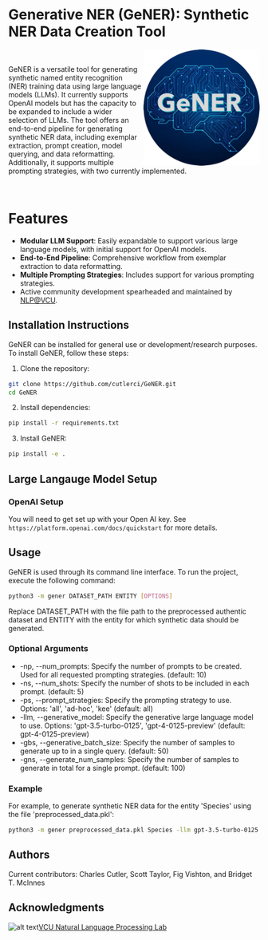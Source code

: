 

# Generative NER (GeNER): Synthetic NER Data Creation Tool

<img src="gener_logo.png" alt="GeNER Logo" align="right" width="233" height="233"><br>

GeNER is a versatile tool for generating synthetic named entity recognition (NER) training data using large language models (LLMs). It currently supports OpenAI models but has the capacity to be expanded to include a wider selection of LLMs. The tool offers an end-to-end pipeline for generating synthetic NER data, including exemplar extraction, prompt creation, model querying, and data reformatting. Additionally, it supports multiple prompting strategies, with two currently implemented.

<br>

# Features
- **Modular LLM Support**: Easily expandable to support various large language models, with initial support for OpenAI models.
- **End-to-End Pipeline**: Comprehensive workflow from exemplar extraction to data reformatting.
- **Multiple Prompting Strategies**: Includes support for various prompting strategies.
- Active community development spearheaded and maintained by [NLP@VCU](https://nlp.cs.vcu.edu/).

## Installation Instructions
GeNER can be installed for general use or development/research purposes. To install GeNER, follow these steps:

1. Clone the repository:
```bash
git clone https://github.com/cutlerci/GeNER.git
cd GeNER
```
2. Install dependencies:
```bash
pip install -r requirements.txt
```
3. Install GeNER:
```bash
pip install -e .
```
## Large Langauge Model Setup
### OpenAI Setup
You will need to get set up with your Open AI key. See ```https://platform.openai.com/docs/quickstart``` for more details.

## Usage
GeNER is used through its command line interface. To run the project, execute the following command:
```bash
python3 -m gener DATASET_PATH ENTITY [OPTIONS]
```
Replace DATASET_PATH with the file path to the preprocessed authentic dataset and ENTITY with the entity for which synthetic data should be generated.

### Optional Arguments
* -np, --num_prompts: Specify the number of prompts to be created. Used for all requested prompting strategies. (default: 10)
* -ns, --num_shots: Specify the number of shots to be included in each prompt. (default: 5)
* -ps, --prompt_strategies: Specify the prompting strategy to use. Options: 'all', 'ad-hoc', 'kee' (default: all)
* -llm, --generative_model: Specify the generative large language model to use. Options: 'gpt-3.5-turbo-0125', 'gpt-4-0125-preview' (default: gpt-4-0125-preview)
* -gbs, --generative_batch_size: Specify the number of samples to generate up to in a single query. (default: 50)
* -gns, --generate_num_samples: Specify the number of samples to generate in total for a single prompt. (default: 100)

### Example
For example, to generate synthetic NER data for the entity 'Species' using the file 'preprocessed_data.pkl':

```bash
python3 -m gener preprocessed_data.pkl Species -llm gpt-3.5-turbo-0125 -np 2 -gbs 5 -gns 10
```

## Authors
Current contributors: Charles Cutler, Scott Taylor, Fig Vishton, and Bridget T. McInnes

## Acknowledgments
![alt text](https://nlp.cs.vcu.edu/images/vcu_head_logo "VCU")[VCU Natural Language Processing Lab](https://nlp.cs.vcu.edu/) 


